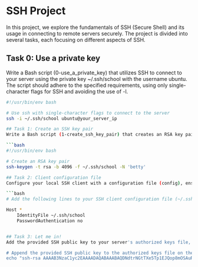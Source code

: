 # SSH Project

In this project, we explore the fundamentals of SSH (Secure Shell) and its usage in connecting to remote servers securely. The project is divided into several tasks, each focusing on different aspects of SSH.

## Task 0: Use a private key

Write a Bash script (0-use_a_private_key) that utilizes SSH to connect to your server using the private key ~/.ssh/school with the username ubuntu. The script should adhere to the specified requirements, using only single-character flags for SSH and avoiding the use of -l.

```bash
#!/usr/bin/env bash

# Use ssh with single-character flags to connect to the server
ssh -i ~/.ssh/school ubuntu@your_server_ip

## Task 1: Create an SSH key pair
Write a Bash script (1-create_ssh_key_pair) that creates an RSA key pair. The private key should be named school, have a key length of 4096 bits, and be protected by the passphrase 'betty'.

```bash
#!/usr/bin/env bash

# Create an RSA key pair
ssh-keygen -t rsa -b 4096 -f ~/.ssh/school -N 'betty'

## Task 2: Client configuration file
Configure your local SSH client with a configuration file (config), ensuring it uses the private key ~/.ssh/school and refuses password authentication.

```bash
# Add the following lines to your SSH client configuration file (~/.ssh/config)

Host *
    IdentityFile ~/.ssh/school
    PasswordAuthentication no


## Task 3: Let me in!
Add the provided SSH public key to your server's authorized keys file, allowing the user 'ubuntu' to connect using the provided key.

# Append the provided SSH public key to the authorized keys file on the server
echo "ssh-rsa AAAAB3NzaC1yc2EAAAADAQABAAABAQDNdtrNGtTXe5Tp1EJQop8mOSAuRGLjJ6DW4PqX4wId/Ka
